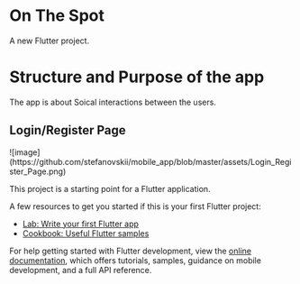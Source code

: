 # On The Spot
A new Flutter project.

<h1>Structure and Purpose of the app</h1>
The app is about Soical interactions between the users.

<h2>Login/Register Page</h2>
![image](https://github.com/stefanovskii/mobile_app/blob/master/assets/Login_Register_Page.png)

This project is a starting point for a Flutter application.

A few resources to get you started if this is your first Flutter project:

- [Lab: Write your first Flutter app](https://docs.flutter.dev/get-started/codelab)
- [Cookbook: Useful Flutter samples](https://docs.flutter.dev/cookbook)

For help getting started with Flutter development, view the
[online documentation](https://docs.flutter.dev/), which offers tutorials,
samples, guidance on mobile development, and a full API reference.
